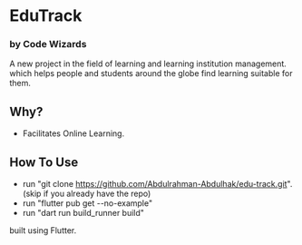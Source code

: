 # EduTrack

### by Code Wizards

A new project in the field of learning and learning institution management.
which helps people and students around the globe find learning suitable for them.

## Why?

- Facilitates Online Learning.

## How To Use

- run "git clone https://github.com/Abdulrahman-Abdulhak/edu-track.git". (skip if you already have the repo)
- run "flutter pub get --no-example"
- run "dart run build_runner build"

built using Flutter.

<!--
- [Lab: Write your first Flutter app](https://docs.flutter.dev/get-started/codelab)
- [Cookbook: Useful Flutter samples](https://docs.flutter.dev/cookbook) -->
